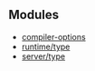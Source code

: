 ## Modules

- [compiler-options](compiler-options.md)
- [runtime/type](runtime/type/README.md)
- [server/type](server/type/README.md)
